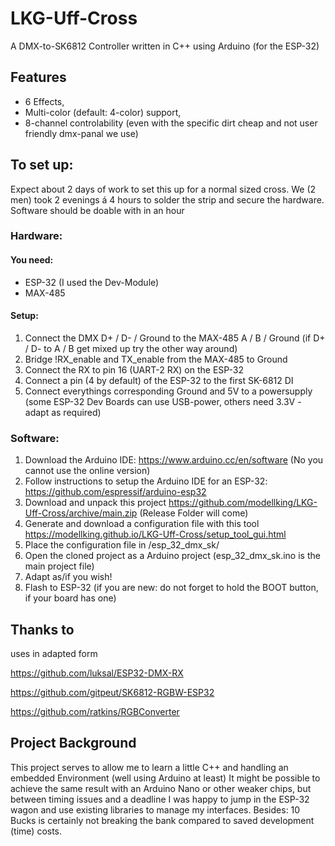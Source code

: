 # LKG-Uff-Cross
A DMX-to-SK6812 Controller written in C++ using Arduino (for the ESP-32)

## Features
- 6 Effects,
- Multi-color (default: 4-color) support,
- 8-channel controlability (even with the specific dirt cheap and not user friendly dmx-panal we use)

## To set up:
Expect about 2 days of work to set this up for a normal sized cross. We (2 men) took 2 evenings á 4 hours to solder the strip and secure the hardware. Software should be doable with in an hour
### Hardware:
#### You need:
- ESP-32 (I used the Dev-Module)
- MAX-485

#### Setup:
1. Connect the DMX D+ / D- / Ground to the MAX-485 A / B / Ground (if D+ / D- to A / B get mixed up try the other way around)
2. Bridge !RX_enable and TX_enable from the MAX-485 to Ground
3. Connect the RX to pin 16 (UART-2 RX) on the ESP-32
4. Connect a pin (4 by default) of the ESP-32 to the first SK-6812 DI
5. Connect everythings corresponding Ground and 5V to a powersupply (some ESP-32 Dev Boards can use USB-power, others need 3.3V - adapt as required)

### Software:
1. Download the Arduino IDE: https://www.arduino.cc/en/software (No you cannot use the online version)
2. Follow instructions to setup the Arduino IDE for an ESP-32: https://github.com/espressif/arduino-esp32
3. Download and unpack this project https://github.com/modellking/LKG-Uff-Cross/archive/main.zip (Release Folder will come)
4. Generate and download a configuration file with this tool https://modellking.github.io/LKG-Uff-Cross/setup_tool_gui.html
5. Place the configuration file in /esp_32_dmx_sk/
6. Open the cloned project as a Arduino project (esp_32_dmx_sk.ino is the main project file)
7. Adapt as/if you wish!
8. Flash to ESP-32 (if you are new: do not forget to hold the BOOT button, if your board has one)

## Thanks to
uses in adapted form

https://github.com/luksal/ESP32-DMX-RX

https://github.com/gitpeut/SK6812-RGBW-ESP32

https://github.com/ratkins/RGBConverter

## Project Background

This project serves to allow me to learn a little C++ and handling an embedded Environment (well using Arduino at least)
It might be possible to achieve the same result with an Arduino Nano or other weaker chips, but between timing issues and a deadline I was happy to jump in the ESP-32 wagon and use existing libraries to manage my interfaces. Besides: 10 Bucks is certainly not breaking the bank compared to saved development (time) costs.

